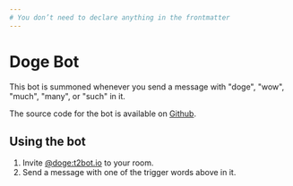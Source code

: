 ```yaml
---
# You don’t need to declare anything in the frontmatter
---
```


# Doge Bot

This bot is summoned whenever you send a message with "doge", "wow", "much", "many", or "such" in it.

The source code for the bot is available on [Github](https://github.com/CromFr/matrix-doge-bot).


## Using the bot

1. Invite [@doge:t2bot.io](https://matrix.to/#/@doge:t2bot.io) to your room.
2. Send a message with one of the trigger words above in it.
